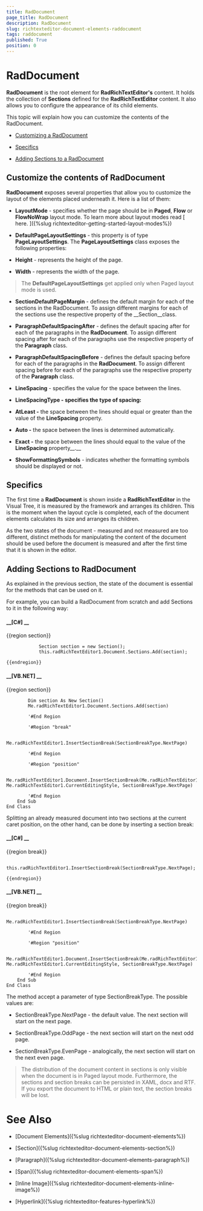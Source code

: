 ```yaml
---
title: RadDocument
page_title: RadDocument
description: RadDocument
slug: richtexteditor-document-elements-raddocument
tags: raddocument
published: True
position: 0
---
```


# RadDocument



__RadDocument__ is the root element for __RadRichTextEditor's__ content. It holds the collection of __Sections__ 
        defined for the __RadRichTextEditor__ content. It also allows you to configure the appearance of its child elements.
      

This topic will explain how you can customize the contents of the RadDocument.

* [Customizing a RadDocument](#customize-the-contents-of-raddocument)

* [Specifics](#specifics)

* [Adding Sections to a RadDocument](#adding-sections-to-raddocument)

## Customize the contents of RadDocument

__RadDocument__ exposes several properties that allow you to customize the layout of the elements placed underneath it. Here is a list of them:
        

* __LayoutMode__ - specifies whether the page should be in __Paged__, __Flow__ or 
              __FlowNoWrap__ layout mode. To learn more about layout modes read   [
                here.
              ]({%slug richtexteditor-getting-started-layout-modes%})

* __DefaultPageLayoutSettings__ - this property is of type __PageLayoutSettings__. The 
              __PageLayoutSettings__ class exposes the following properties:
            

* __Height__ - represents the height of the page.
                

* __Width__ - represents the width of the page.
                

>The __DefaultPageLayoutSettings__ get applied only when Paged layout mode is used.
              

* __SectionDefaultPageMargin__ - defines the default margin for each of the sections in the RadDocument.
              To assign different margins for each of the sections use the respective property of the __Section__class.
            

* __ParagraphDefaultSpacingAfter__ - defines the default spacing after for each of the paragraphs in the 
              __RadDocument__. To assign different spacing after for each of the paragraphs use the respective property of the 
              __Paragraph__ class.
            

* __ParagraphDefaultSpacingBefore__ - defines the default spacing before for each of the paragraphs in the 
              __RadDocument__. To assign different spacing before for each of the paragraphs use the respective property of the
              __Paragraph__ class.
            

* __LineSpacing__ - specifies the value for the space between the lines.
            

* __LineSpacingType - specifies the type of spacing:__

* __AtLeast -__ the space between the lines should equal or greater than the value of the 
                  __LineSpacing__ property.
                

* __Auto -__ the space between the lines is determined automatically.
                

* __Exact -__ the space between the lines should equal to the value of the __LineSpacing__ 
                  property__.__

* __ShowFormattingSymbols__ - indicates whether the formatting symbols should be displayed or not.
            

## Specifics

The first time a __RadDocument__ is shown inside a __RadRichTextEditor__ in the Visual Tree, it is 
          measured by the framework and arranges its children.
          This is the moment when the layout cycle is completed, each of the document elements calculates its size and arranges its children.
        

As the two states of the document - measured and not measured are too different, distinct methods for manipulating the content of the document
          should be used before the document is measured and
          after the first time that it is shown in the editor.
        

## Adding Sections to RadDocument

As explained in the previous section, the state of the document is essential for the methods that can be used on it.

For example, you can build a RadDocument from scratch and add Sections to it in the following way:

#### __[C#] __

{{region section}}
	            
	            Section section = new Section();
	            this.radRichTextEditor1.Document.Sections.Add(section);
	            
	{{endregion}}



#### __[VB.NET] __

{{region section}}
	
	        Dim section As New Section()
	        Me.radRichTextEditor1.Document.Sections.Add(section)
	
	        '#End Region
	
	        '#Region "break"
	
	        Me.radRichTextEditor1.InsertSectionBreak(SectionBreakType.NextPage)
	
	        '#End Region
	
	        '#Region "position"
	
	        Me.radRichTextEditor1.Document.InsertSectionBreak(Me.radRichTextEditor1.Document.CaretPosition, Me.radRichTextEditor1.CurrentEditingStyle, SectionBreakType.NextPage)
	
	        '#End Region
	    End Sub
	End Class



Splitting an already measured document into two sections at the current caret position, on the other hand, can be done by inserting a section break:

#### __[C#] __

{{region break}}
	            
	            this.radRichTextEditor1.InsertSectionBreak(SectionBreakType.NextPage);
	    
	{{endregion}}



#### __[VB.NET] __

{{region break}}
	
	        Me.radRichTextEditor1.InsertSectionBreak(SectionBreakType.NextPage)
	
	        '#End Region
	
	        '#Region "position"
	
	        Me.radRichTextEditor1.Document.InsertSectionBreak(Me.radRichTextEditor1.Document.CaretPosition, Me.radRichTextEditor1.CurrentEditingStyle, SectionBreakType.NextPage)
	
	        '#End Region
	    End Sub
	End Class



The method accept a parameter of type SectionBreakType. The possible values are:

* SectionBreakType.NextPage - the default value. The next section will start on the next page.

* SectionBreakType.OddPage - the next section will start on the next odd page.

* SectionBreakType.EvenPage - analogically, the next section will start on the next even page.

>The distribution of the document content in sections is only visible when the document is in Paged layout mode.
            Furthermore, the sections and section breaks can be persisted in XAML, docx and RTF. If you export the document to HTML or plain text, the section breaks will be lost.
          

# See Also

 * [Document Elements]({%slug richtexteditor-document-elements%})

 * [Section]({%slug richtexteditor-document-elements-section%})

 * [Paragraph]({%slug richtexteditor-document-elements-paragraph%})

 * [Span]({%slug richtexteditor-document-elements-span%})

 * [Inline Image]({%slug richtexteditor-document-elements-inline-image%})

 * [Hyperlink]({%slug richtexteditor-features-hyperlink%})
